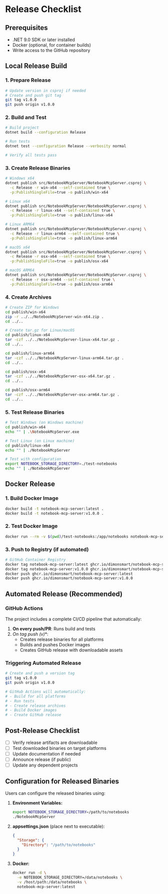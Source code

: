 # Release Checklist

## Prerequisites
- .NET 9.0 SDK or later installed
- Docker (optional, for container builds)
- Write access to the GitHub repository

## Local Release Build

### 1. Prepare Release
```bash
# Update version in csproj if needed
# Create and push git tag
git tag v1.0.0
git push origin v1.0.0
```

### 2. Build and Test
```bash
# Build project
dotnet build --configuration Release

# Run tests
dotnet test --configuration Release --verbosity normal

# Verify all tests pass
```

### 3. Create Release Binaries
```bash
# Windows x64
dotnet publish src/NotebookMcpServer/NotebookMcpServer.csproj \
  -c Release -r win-x64 --self-contained true \
  -p:PublishSingleFile=true -o publish/win-x64

# Linux x64
dotnet publish src/NotebookMcpServer/NotebookMcpServer.csproj \
  -c Release -r linux-x64 --self-contained true \
  -p:PublishSingleFile=true -o publish/linux-x64

# Linux ARM64
dotnet publish src/NotebookMcpServer/NotebookMcpServer.csproj \
  -c Release -r linux-arm64 --self-contained true \
  -p:PublishSingleFile=true -o publish/linux-arm64

# macOS x64
dotnet publish src/NotebookMcpServer/NotebookMcpServer.csproj \
  -c Release -r osx-x64 --self-contained true \
  -p:PublishSingleFile=true -o publish/osx-x64

# macOS ARM64
dotnet publish src/NotebookMcpServer/NotebookMcpServer.csproj \
  -c Release -r osx-arm64 --self-contained true \
  -p:PublishSingleFile=true -o publish/osx-arm64
```

### 4. Create Archives
```bash
# Create ZIP for Windows
cd publish/win-x64
zip -r ../../NotebookMcpServer-win-x64.zip .
cd ../..

# Create tar.gz for Linux/macOS
cd publish/linux-x64
tar -czf ../../NotebookMcpServer-linux-x64.tar.gz .
cd ../..

cd publish/linux-arm64
tar -czf ../../NotebookMcpServer-linux-arm64.tar.gz .
cd ../..

cd publish/osx-x64
tar -czf ../../NotebookMcpServer-osx-x64.tar.gz .
cd ../..

cd publish/osx-arm64
tar -czf ../../NotebookMcpServer-osx-arm64.tar.gz .
cd ../..
```

### 5. Test Release Binaries
```bash
# Test Windows (on Windows machine)
cd publish/win-x64
echo "" | .\NotebookMcpServer.exe

# Test Linux (on Linux machine)
cd publish/linux-x64
echo "" | ./NotebookMcpServer

# Test with configuration
export NOTEBOOK_STORAGE_DIRECTORY=./test-notebooks
echo "" | ./NotebookMcpServer
```

## Docker Release

### 1. Build Docker Image
```bash
docker build -t notebook-mcp-server:latest .
docker build -t notebook-mcp-server:v1.0.0 .
```

### 2. Test Docker Image
```bash
docker run --rm -v $(pwd)/test-notebooks:/app/notebooks notebook-mcp-server:latest
```

### 3. Push to Registry (if automated)
```bash
# GitHub Container Registry
docker tag notebook-mcp-server:latest ghcr.io/dimonsmart/notebook-mcp-server:latest
docker tag notebook-mcp-server:v1.0.0 ghcr.io/dimonsmart/notebook-mcp-server:v1.0.0
docker push ghcr.io/dimonsmart/notebook-mcp-server:latest
docker push ghcr.io/dimonsmart/notebook-mcp-server:v1.0.0
```

## Automated Release (Recommended)

### GitHub Actions
The project includes a complete CI/CD pipeline that automatically:

1. **On every push/PR**: Runs build and tests
2. **On tag push (v*)**: 
   - Creates release binaries for all platforms
   - Builds and pushes Docker images
   - Creates GitHub release with downloadable assets

### Triggering Automated Release
```bash
# Create and push a version tag
git tag v1.0.0
git push origin v1.0.0

# GitHub Actions will automatically:
# - Build for all platforms
# - Run tests
# - Create release archives
# - Build Docker images
# - Create GitHub release
```

## Post-Release Checklist

- [ ] Verify release artifacts are downloadable
- [ ] Test downloaded binaries on target platforms
- [ ] Update documentation if needed
- [ ] Announce release (if public)
- [ ] Update any dependent projects

## Configuration for Released Binaries

Users can configure the released binaries using:

1. **Environment Variables:**
   ```bash
   export NOTEBOOK_STORAGE_DIRECTORY=/path/to/notebooks
   ./NotebookMcpServer
   ```

2. **appsettings.json** (place next to executable):
   ```json
   {
     "Storage": {
       "Directory": "/path/to/notebooks"
     }
   }
   ```

3. **Docker:**
   ```bash
   docker run -d \
     -e NOTEBOOK_STORAGE_DIRECTORY=/data/notebooks \
     -v /host/path:/data/notebooks \
     notebook-mcp-server:latest
   ```
